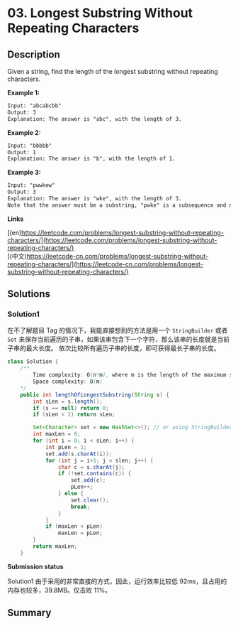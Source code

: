 # 03. Longest Substring Without Repeating Characters

## Description

Given a string, find the length of the longest substring without repeating characters.

**Example 1:**

```txt
Input: "abcabcbb"
Output: 3 
Explanation: The answer is "abc", with the length of 3. 
```

**Example 2:**

```txt
Input: "bbbbb"
Output: 1
Explanation: The answer is "b", with the length of 1.
```

**Example 3:**
```txt
Input: "pwwkew"
Output: 3
Explanation: The answer is "wke", with the length of 3. 
Note that the answer must be a substring, "pwke" is a subsequence and not a substring.
```

**Links**

[(en)https://leetcode.com/problems/longest-substring-without-repeating-characters/](https://leetcode.com/problems/longest-substring-without-repeating-characters/)
<br />
[(中文)https://leetcode-cn.com/problems/longest-substring-without-repeating-characters/](https://leetcode-cn.com/problems/longest-substring-without-repeating-characters/)

## Solutions

### Solution1

在不了解题目 Tag 的情况下，我能直接想到的方法是用一个 ``StringBuilder`` 或者 ``Set`` 来保存当前遍历的子串，如果该串包含下一个字符，那么该串的长度就是当前子串的最大长度。
依次比较所有遍历子串的长度，即可获得最长子串的长度。

```java
class Solution {
    /**
        Time complexity: O(n*m), where m is the length of the maximum sub-string
        Space complexity: O(m)
    */
    public int lengthOfLongestSubstring(String s) {
        int sLen = s.length();
        if (s == null) return 0;
        if (sLen < 2) return sLen;

        Set<Character> set = new HashSet<>(); // or using StringBuilder
        int maxLen = 0;
        for (int i = 0; i < sLen; i++) {
            int pLen = 1;
            set.add(s.charAt(i));
            for (int j = i+1; j < slen; j++) {
                char c = s.charAt(j);
                if (!set.contains(c)) {
                    set.add(c);
                    pLen++;
                } else {
                    set.clear();
                    break;
                }
            }
            if (maxLen < pLen)
                maxLen = pLen;
        }
        return maxLen;
    }
```

**Submission status**

Solution1 由于采用的非常直接的方式，因此，运行效率比较低 92ms，且占用的内存也较多，39.8MB。仅击败 11%。

## Summary

